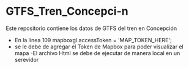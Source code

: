 # GTFS_Tren_Concepci-n
Este repositorio contiene los datos de GTFS del tren en Concepción 
- En la linea 109 mapboxgl.accessToken = 'MAP_TOKEN_HERE';
- se le debe de agregar el Token de Mapbox para poder visualizar el mapa
-El archivo Html se debe de ejecutar de manera local en un serevidor 

